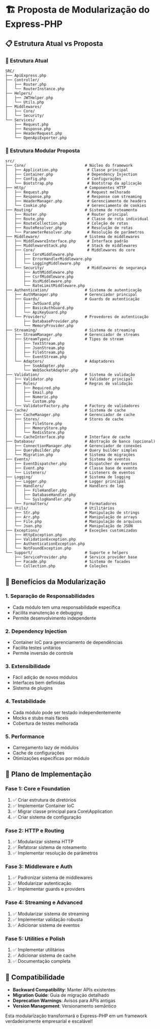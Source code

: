 # 🏗️ Proposta de Modularização do Express-PHP

## 📋 Estrutura Atual vs Proposta

### 🔄 Estrutura Atual
```
SRC/
├── ApiExpress.php
├── Controller/
│   ├── Router.php
│   └── RouterInstance.php
├── Helpers/
│   ├── JWTHelper.php
│   └── Utils.php
├── Middlewares/
│   ├── Core/
│   └── Security/
└── Services/
    ├── Request.php
    ├── Response.php
    ├── HeaderRequest.php
    └── OpenApiExporter.php
```

### 🎯 Estrutura Modular Proposta
```
src/
├── Core/                          # Núcleo do framework
│   ├── Application.php             # Classe principal
│   ├── Container.php               # Dependency Injection
│   ├── Config.php                  # Configurações
│   └── Bootstrap.php               # Bootstrap da aplicação
├── Http/                          # Componentes HTTP
│   ├── Request.php                 # Request melhorado
│   ├── Response.php                # Response com streaming
│   ├── HeaderManager.php           # Gerenciamento de headers
│   └── Cookie.php                  # Gerenciamento de cookies
├── Routing/                       # Sistema de roteamento
│   ├── Router.php                  # Router principal
│   ├── Route.php                   # Classe de rota individual
│   ├── RouteCollection.php         # Coleção de rotas
│   ├── RouteResolver.php           # Resolução de rotas
│   └── ParameterResolver.php       # Resolução de parâmetros
├── Middleware/                    # Sistema de middlewares
│   ├── MiddlewareInterface.php     # Interface padrão
│   ├── MiddlewareStack.php         # Stack de middlewares
│   ├── Core/                       # Middlewares do core
│   │   ├── CorsMiddleware.php
│   │   ├── ErrorHandlerMiddleware.php
│   │   └── LoggingMiddleware.php
│   └── Security/                   # Middlewares de segurança
│       ├── AuthMiddleware.php
│       ├── CsrfMiddleware.php
│       ├── XssMiddleware.php
│       └── RateLimitMiddleware.php
├── Authentication/                # Sistema de autenticação
│   ├── AuthManager.php            # Gerenciador principal
│   ├── Guards/                    # Guards de autenticação
│   │   ├── JwtGuard.php
│   │   ├── BasicAuthGuard.php
│   │   └── ApiKeyGuard.php
│   └── Providers/                 # Provedores de autenticação
│       ├── DatabaseProvider.php
│       └── MemoryProvider.php
├── Streaming/                     # Sistema de streaming
│   ├── StreamManager.php          # Gerenciador de streams
│   ├── StreamTypes/               # Tipos de stream
│   │   ├── TextStream.php
│   │   ├── JsonStream.php
│   │   ├── FileStream.php
│   │   └── EventStream.php
│   └── Adapters/                  # Adaptadores
│       ├── SseAdapter.php
│       └── WebSocketAdapter.php
├── Validation/                    # Sistema de validação
│   ├── Validator.php              # Validador principal
│   ├── Rules/                     # Regras de validação
│   │   ├── Required.php
│   │   ├── Email.php
│   │   ├── Numeric.php
│   │   └── Custom.php
│   └── ValidatorFactory.php       # Factory de validadores
├── Cache/                         # Sistema de cache
│   ├── CacheManager.php           # Gerenciador de cache
│   ├── Stores/                    # Stores de cache
│   │   ├── FileStore.php
│   │   ├── MemoryStore.php
│   │   └── RedisStore.php
│   └── CacheInterface.php         # Interface de cache
├── Database/                      # Abstração de banco (opcional)
│   ├── ConnectionManager.php      # Gerenciador de conexões
│   ├── QueryBuilder.php           # Query builder simples
│   └── Migration.php              # Sistema de migrações
├── Events/                        # Sistema de eventos
│   ├── EventDispatcher.php        # Dispatcher de eventos
│   ├── Event.php                  # Classe base de evento
│   └── Listeners/                 # Listeners de eventos
├── Logging/                       # Sistema de logging
│   ├── Logger.php                 # Logger principal
│   ├── Handlers/                  # Handlers de log
│   │   ├── FileHandler.php
│   │   ├── DatabaseHandler.php
│   │   └── SyslogHandler.php
│   └── Formatters/                # Formatadores
├── Utils/                         # Utilitários
│   ├── Str.php                    # Manipulação de strings
│   ├── Arr.php                    # Manipulação de arrays
│   ├── File.php                   # Manipulação de arquivos
│   └── Json.php                   # Manipulação de JSON
├── Exceptions/                    # Exceções customizadas
│   ├── HttpException.php
│   ├── ValidationException.php
│   ├── AuthenticationException.php
│   └── NotFoundException.php
└── Support/                       # Suporte e helpers
    ├── ServiceProvider.php        # Service provider base
    ├── Facade.php                 # Sistema de facades
    └── Collection.php             # Coleções
```

## 🎯 Benefícios da Modularização

### 1. **Separação de Responsabilidades**
- Cada módulo tem uma responsabilidade específica
- Facilita manutenção e debugging
- Permite desenvolvimento independente

### 2. **Dependency Injection**
- Container IoC para gerenciamento de dependências
- Facilita testes unitários
- Permite inversão de controle

### 3. **Extensibilidade**
- Fácil adição de novos módulos
- Interfaces bem definidas
- Sistema de plugins

### 4. **Testabilidade**
- Cada módulo pode ser testado independentemente
- Mocks e stubs mais fáceis
- Cobertura de testes melhorada

### 5. **Performance**
- Carregamento lazy de módulos
- Cache de configurações
- Otimizações específicas por módulo

## 🚀 Plano de Implementação

### Fase 1: Core e Foundation
1. ✅ Criar estrutura de diretórios
2. ✅ Implementar Container IoC
3. ✅ Migrar classe principal para Core\Application
4. ✅ Criar sistema de configuração

### Fase 2: HTTP e Routing
1. ✅ Modularizar sistema HTTP
2. ✅ Refatorar sistema de roteamento
3. ✅ Implementar resolução de parâmetros

### Fase 3: Middleware e Auth
1. ✅ Padronizar sistema de middlewares
2. ✅ Modularizar autenticação
3. ✅ Implementar guards e providers

### Fase 4: Streaming e Advanced
1. ✅ Modularizar sistema de streaming
2. ✅ Implementar validação robusta
3. ✅ Adicionar sistema de eventos

### Fase 5: Utilities e Polish
1. ✅ Implementar utilitários
2. ✅ Adicionar sistema de cache
3. ✅ Documentação completa

## 🔧 Compatibilidade

- **Backward Compatibility**: Manter APIs existentes
- **Migration Guide**: Guia de migração detalhado
- **Deprecation Warnings**: Avisos para APIs antigas
- **Version Management**: Versionamento semântico

Esta modularização transformará o Express-PHP em um framework verdadeiramente empresarial e escalável!
